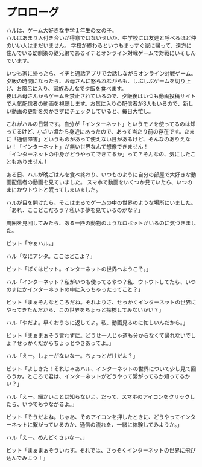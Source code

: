 # プロローグ
ハルは、ゲーム大好きな中学１年生の女の子。  
ハルはあまり人付き合いが得意ではないせいか、中学校には友達と呼べるほど仲のいい人はまだいません。
学校が終わるといつもまっすぐ家に帰って、遠方に住んでいる幼馴染の従兄弟であるイチとオンライン対戦ゲームで対戦にいそしんでいます。

いつも家に帰ったら、イチと通話アプリで会話しながらオンライン対戦ゲーム。  
夕飯の時間になったら、お母さんに怒られながらも、しぶしぶゲームを切り上げ、お風呂に入り、家族みんなで夕飯を食べます。  
夜はお母さんからゲームを禁止されているので、夕飯後はいつも動画投稿サイトで人気配信者の動画を視聴します。お気に入りの配信者が3人もいるので、新しい動画の更新を欠かさずにチェックしていると、毎日大忙し。

これがハルの日常です。自分が「インターネット」というモノを使ってるのは知ってるけど、小さい頃から身近にあったので、あって当たり前の存在です。たまに「通信障害」というものがあって使えない日があるけど、そんなのありえない！「インターネット」が無い世界なんて想像できません！  
「インターネットの中身がどうやってできてるか」って？そんなの、気にしたこともありません！

ある日、ハルが晩ごはんを食べ終わり、いつものように自分の部屋で大好きな動画配信者の動画を見ていました。
スマホで動画をいくつか見ていたら、いつのまにかウトウトと眠ってしまいました。

ハルが目を開けたら、そこはまるでゲームの中の世界のような場所にいました。  
「あれ、ここどこだろう？私いま夢を見ているのかな？」

周囲を見回してみたら、ある一匹の動物のようなロボットがいるのに気づきました。

ビット「やぁハル。」

ハル「なにアンタ。ここはどこよ？」

ビット「ぼくはビット。インターネットの世界へようこそ。」

ハル「インターネット？私がいつも使ってるやつ？私、ウトウトしてたら、いつのまにかインターネットの中に入っちゃったってこと？」

ビット「まぁそんなところだね。それよりさ、せっかくインターネットの世界にやってきたんだから、この世界をちょっと探検してみないかい？」

ハル「やだよ。早くおうちに返してよ。私、動画見るのに忙しいんだから。」

ビット「まぁまぁそう言わずに。どうせ一人じゃ道も分からなくて帰れないでしょ？せっかくだからちょっとつきあってよ。」

ハル「えー。しょーがないなー。ちょっとだけだよ？」

ビット「よしきた！それじゃあハル、インターネットの世界について少し見て回ろうか。ところで君は、インターネットがどうやって繋がってるか知ってるかい？」

ハル「えー。細かいことは知らないよ。だって、スマホのアイコンをクリックしたら、いつでもつながるよ。」

ビット「そうだよね。じゃあ、そのアイコンを押したときに、どうやってインターネットに繋がっているのか、通信の流れを、一緒に体験してみようか。」

ハル「えー。めんどくさいなー。」

ビット「まぁまぁそういわず。それでは、さっそくインターネットの世界に飛び込んでみよう！」